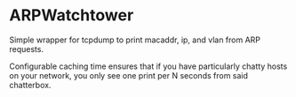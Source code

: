 # ARPWatchtower
Simple wrapper for tcpdump to print macaddr, ip, and vlan from ARP requests.

Configurable caching time ensures that if you have particularly chatty hosts on your network, you only see one print per N seconds from said chatterbox.


